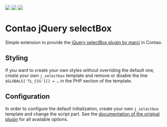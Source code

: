 [![](https://img.shields.io/maintenance/yes/2017.svg)](https://github.com/fritzmg/contao-jquery-selectbox)
[![](https://img.shields.io/packagist/v/fritzmg/contao-jquery-selectbox.svg)](https://packagist.org/packages/fritzmg/contao-jquery-selectbox)
[![](https://img.shields.io/packagist/dt/fritzmg/contao-jquery-selectbox.svg)](https://packagist.org/packages/fritzmg/contao-jquery-selectbox)

Contao jQuery selectBox
===================

Simple extension to provide the [jQuery selectBox plugin by marcj](https://github.com/marcj/jquery-selectBox) in Contao.

## Styling

If you want to create your own styles without overriding the default one, create your own `j_selectbox` template and remove or disable the line `$GLOBALS['TL_CSS'][] = …` in the PHP section of the template.

## Configuration

In order to configure the default initialization, create your own `j_selectbox` template and change the script part. See the [documentation of the original plugin](https://github.com/marcj/jquery-selectBox#settings) for all available options.
